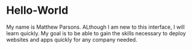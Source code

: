 # Hello-World

My name is Matthew Parsons. ALthough I am new to this interface, I will learn quickly. My goal is to be able to gain the skills necessary to deploy websites and apps quickly for any company needed. 
